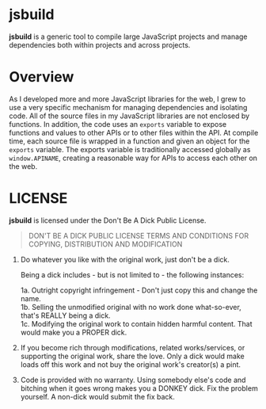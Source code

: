 # jsbuild

**jsbuild** is a generic tool to compile large JavaScript projects and manage dependencies both within projects and across projects.

# Overview

As I developed more and more JavaScript libraries for the web, I grew to use a very specific mechanism for managing dependencies and isolating code. All of the source files in my JavaScript libraries are not enclosed by functions. In addition, the code uses an `exports` variable to expose functions and values to other APIs or to other files within the API. At compile time, each source file is wrapped in a function and given an object for the `exports` variable. The exports variable is traditionally accessed globally as `window.APINAME`, creating a reasonable way for APIs to access each other on the web.

# LICENSE

**jsbuild** is licensed under the Don't Be A Dick Public License.

> DON'T BE A DICK PUBLIC LICENSE
> TERMS AND CONDITIONS FOR COPYING, DISTRIBUTION AND MODIFICATION

 1. Do whatever you like with the original work, just don't be a dick.

     Being a dick includes - but is not limited to - the following instances:

	 1a. Outright copyright infringement - Don't just copy this and change the name.  
	 1b. Selling the unmodified original with no work done what-so-ever, that's REALLY being a dick.  
	 1c. Modifying the original work to contain hidden harmful content. That would make you a PROPER dick.  

 2. If you become rich through modifications, related works/services, or supporting the original work,
 share the love. Only a dick would make loads off this work and not buy the original work's 
 creator(s) a pint.
 
 3. Code is provided with no warranty. Using somebody else's code and bitching when it goes wrong makes 
 you a DONKEY dick. Fix the problem yourself. A non-dick would submit the fix back.
